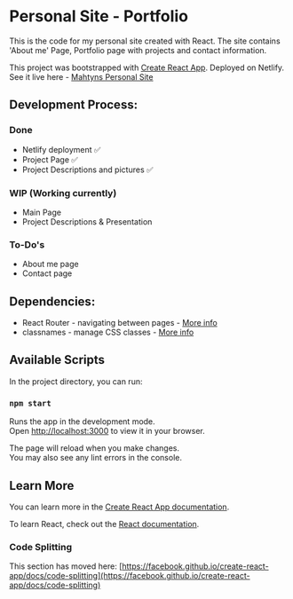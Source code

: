 # Personal Site - Portfolio

This is the code for my personal site created with React. The site contains 'About me' Page, Portfolio page with projects and contact information. 

This project was bootstrapped with [Create React App](https://github.com/facebook/create-react-app).
Deployed on Netlify. See it live here - [Mahtyns Personal Site](https://mahtyns-personalsite.netlify.app)

## Development Process:

### Done
 - Netlify deployment ✅
 - Project Page ✅
 - Project Descriptions and pictures ✅
### WIP (Working currently)
 - Main Page 
 - Project Descriptions & Presentation
### To-Do's
  - About me page
  - Contact page

## Dependencies:
 - React Router - navigating between pages - [More info]("https://reactrouter.com")
 - classnames - manage CSS classes - [More info]("https://www.npmjs.com/package/classnames")


## Available Scripts

In the project directory, you can run:

### `npm start`

Runs the app in the development mode.\
Open [http://localhost:3000](http://localhost:3000) to view it in your browser.

The page will reload when you make changes.\
You may also see any lint errors in the console.


## Learn More

You can learn more in the [Create React App documentation](https://facebook.github.io/create-react-app/docs/getting-started).

To learn React, check out the [React documentation](https://reactjs.org/).

### Code Splitting

This section has moved here: [https://facebook.github.io/create-react-app/docs/code-splitting](https://facebook.github.io/create-react-app/docs/code-splitting)

